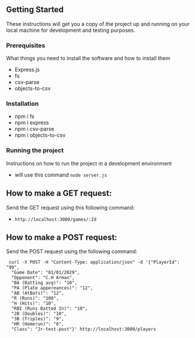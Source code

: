 ## Getting Started

These instructions will get you a copy of the project up and running on your local machine for development and testing purposes.

### Prerequisites

What things you need to install the software and how to install them

- Express.js
- fs
- csv-parse
- objects-to-csv

### Installation

- npm i fs
- npm i express
- npm i csv-parse
- npm i objects-to-csv

### Running the project

Instructions on how to run the project in a development environment

- will use this command `node server.js`

## How to make a GET request:
  Send the GET request using this following command:
  - `http://localhost:3000/games/:Id`

## How to make a POST request:
  Send the POST request using the following command:
  ```
   curl -X POST -H "Content-Type: application/json" -d '{"PlayerId": "99",
    "Game Date": "01/01/2029",
    "Opponent": "C.H Arman",
    "BA (Batting avg)": "10",
    "PA (Plate appereances)": "12",
    "AB (AtBats)": "12",
    "R (Runs)": "100",
    "H (Hits)": "10",
    "RBI (Runs Batted In)": "10",
    "2B (Doubles)": "10",
    "3B (Triples)": "9",
    "HR (Homerun)": "8",
    "Class": "Jr-test-post"}' http://localhost:3000/players
